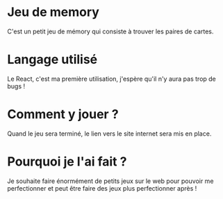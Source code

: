 # Jeu de memory
C'est un petit jeu de mémory qui consiste à trouver les paires de cartes.

# Langage utilisé
Le React, c'est ma première utilisation, j'espère qu'il n'y aura pas trop de bugs !

# Comment y jouer ?
Quand le jeu sera terminé, le lien vers le site internet sera mis en place.

# Pourquoi je l'ai fait ?
Je souhaite faire énormément de petits jeux sur le web pour pouvoir me perfectionner et peut être faire des jeux plus perfectionner après !
